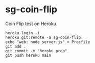 # sg-coin-flip
Coin Flip test on Heroku

```
heroku login -i
heroku git:remote -a sg-coin-flip
echo "web: node server.js" > Procfile
git add .
git commit -m "heroku prep"
git push heroku main
```